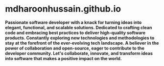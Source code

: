 # mdharoonhussain.github.io

**Passionate software developer with a knack for turning ideas into elegant, functional, and scalable solutions. Dedicated to crafting clean code and embracing best practices to deliver high-quality software products. Constantly exploring new technologies and methodologies to stay at the forefront of the ever-evolving tech landscape. A believer in the power of collaboration and open-source, eager to contribute to the developer community. Let's collaborate, innovate, and transform ideas into software that makes a positive impact on the world.**
